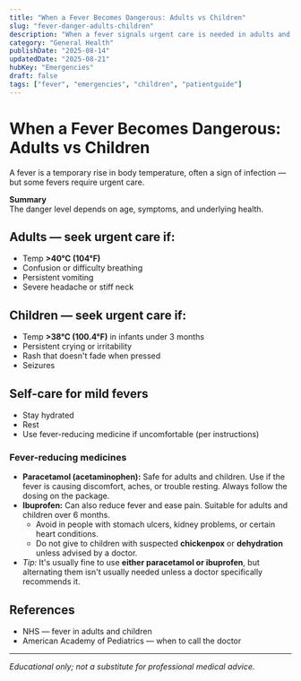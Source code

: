 ```yaml
---
title: "When a Fever Becomes Dangerous: Adults vs Children"
slug: "fever-danger-adults-children"
description: "When a fever signals urgent care is needed in adults and children — red flags to watch for."
category: "General Health"
publishDate: "2025-08-14"
updatedDate: "2025-08-21"
hubKey: "Emergencies"
draft: false
tags: ["fever", "emergencies", "children", "patientguide"]
---
```


# When a Fever Becomes Dangerous: Adults vs Children

A fever is a temporary rise in body temperature, often a sign of infection — but some fevers require urgent care.

**Summary**  
The danger level depends on age, symptoms, and underlying health.

## Adults — seek urgent care if:
- Temp **>40°C (104°F)**  
- Confusion or difficulty breathing  
- Persistent vomiting  
- Severe headache or stiff neck  

## Children — seek urgent care if:
- Temp **>38°C (100.4°F)** in infants under 3 months  
- Persistent crying or irritability  
- Rash that doesn't fade when pressed  
- Seizures  

## Self-care for mild fevers
- Stay hydrated  
- Rest  
- Use fever-reducing medicine if uncomfortable (per instructions)  

### Fever-reducing medicines
- **Paracetamol (acetaminophen):** Safe for adults and children. Use if the fever is causing discomfort, aches, or trouble resting. Always follow the dosing on the package.  
- **Ibuprofen:** Can also reduce fever and ease pain. Suitable for adults and children over 6 months.  
  - Avoid in people with stomach ulcers, kidney problems, or certain heart conditions.  
  - Do not give to children with suspected **chickenpox** or **dehydration** unless advised by a doctor.  
- *Tip:* It's usually fine to use **either paracetamol or ibuprofen**, but alternating them isn't usually needed unless a doctor specifically recommends it.  

## References
- NHS — fever in adults and children  
- American Academy of Pediatrics — when to call the doctor  

---

*Educational only; not a substitute for professional medical advice.*

